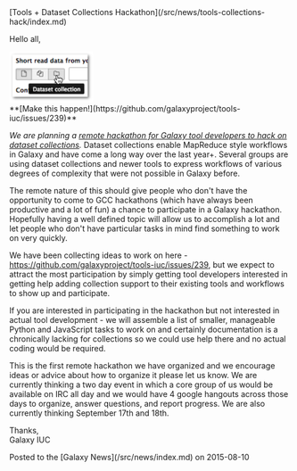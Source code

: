 <div class='newsItemHeader'>[Tools + Dataset Collections Hackathon](/src/news/tools-collections-hack/index.md)</div>

Hello all,

<div class='right'><a href='https://github.com/galaxyproject/tools-iuc/issues/239'><img src="/src/images/icons/DatasetCollectionIconInForm.png" alt="" width="150" /></a>
<div class='center'>**[Make this happen!](https://github.com/galaxyproject/tools-iuc/issues/239)**</div>
</div>

*We are planning a [remote hackathon for Galaxy tool developers to hack on dataset collections](https://github.com/galaxyproject/tools-iuc/issues/239).* Dataset collections enable MapReduce style
workflows in Galaxy and have come a long way over the last year+.
Several groups are using dataset collections and newer tools to
express workflows of various degrees of complexity that were not
possible in Galaxy before.

The remote nature of this should give people who don't have the
opportunity to come to GCC hackathons (which have always been
productive and a lot of fun) a chance to participate in a Galaxy
hackathon. Hopefully having a well defined topic will allow us to
accomplish a lot and let people who don't have particular tasks in
mind find something to work on very quickly.

We have been collecting ideas to work on here -
https://github.com/galaxyproject/tools-iuc/issues/239, but we expect
to attract the most participation by simply getting tool developers
interested in getting help adding collection support to their existing
tools and workflows to show up and participate.

If you are interested in participating in the hackathon but not
interested in actual tool development - we will assemble a list of
smaller, manageable Python and JavaScript tasks to work on and
certainly documentation is a chronically lacking for collections so we
could use help there and no actual coding would be required.

This is the first remote hackathon we have organized and we encourage
ideas or advice about how to organize it please let us know. We are
currently thinking a two day event in which a core group of us would
be available on IRC all day and we would have 4 google hangouts across
those days to organize, answer questions, and report progress. We are
also currently thinking September 17th and 18th.

Thanks, <br />
Galaxy IUC

<div class='newsItemFooter'>Posted to the [Galaxy News](/src/news/index.md) on 2015-08-10</div>

